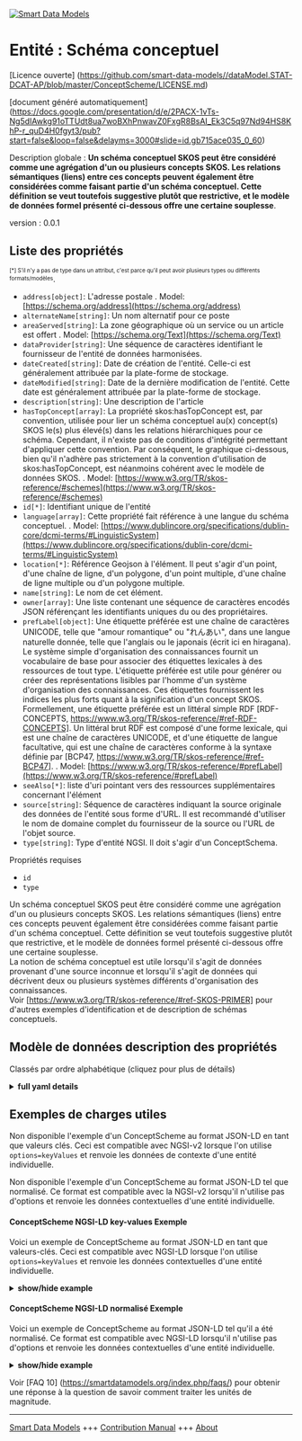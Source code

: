 <!-- 10-Header -->  
[![Smart Data Models](https://smartdatamodels.org/wp-content/uploads/2022/01/SmartDataModels_logo.png "Logo")](https://smartdatamodels.org)  
Entité : Schéma conceptuel  
==========================<!-- /10-Header -->  
<!-- 15-License -->  
[Licence ouverte] (https://github.com/smart-data-models//dataModel.STAT-DCAT-AP/blob/master/ConceptScheme/LICENSE.md)  
[document généré automatiquement] (https://docs.google.com/presentation/d/e/2PACX-1vTs-Ng5dIAwkg91oTTUdt8ua7woBXhPnwavZ0FxgR8BsAI_Ek3C5q97Nd94HS8KhP-r_quD4H0fgyt3/pub?start=false&loop=false&delayms=3000#slide=id.gb715ace035_0_60)  
<!-- /15-License -->  
<!-- 20-Description -->  
Description globale : **Un schéma conceptuel SKOS peut être considéré comme une agrégation d'un ou plusieurs concepts SKOS. Les relations sémantiques (liens) entre ces concepts peuvent également être considérées comme faisant partie d'un schéma conceptuel. Cette définition se veut toutefois suggestive plutôt que restrictive, et le modèle de données formel présenté ci-dessous offre une certaine souplesse**.  
version : 0.0.1  
<!-- /20-Description -->  
<!-- 30-PropertiesList -->  

## Liste des propriétés  

<sup><sub>[*] S'il n'y a pas de type dans un attribut, c'est parce qu'il peut avoir plusieurs types ou différents formats/modèles</sub></sup>.  
- `address[object]`: L'adresse postale  . Model: [https://schema.org/address](https://schema.org/address)- `alternateName[string]`: Un nom alternatif pour ce poste  - `areaServed[string]`: La zone géographique où un service ou un article est offert  . Model: [https://schema.org/Text](https://schema.org/Text)- `dataProvider[string]`: Une séquence de caractères identifiant le fournisseur de l'entité de données harmonisées.  - `dateCreated[string]`: Date de création de l'entité. Celle-ci est généralement attribuée par la plate-forme de stockage.  - `dateModified[string]`: Date de la dernière modification de l'entité. Cette date est généralement attribuée par la plate-forme de stockage.  - `description[string]`: Une description de l'article  - `hasTopConcept[array]`: La propriété skos:hasTopConcept est, par convention, utilisée pour lier un schéma conceptuel au(x) concept(s) SKOS le(s) plus élevé(s) dans les relations hiérarchiques pour ce schéma. Cependant, il n'existe pas de conditions d'intégrité permettant d'appliquer cette convention. Par conséquent, le graphique ci-dessous, bien qu'il n'adhère pas strictement à la convention d'utilisation de skos:hasTopConcept, est néanmoins cohérent avec le modèle de données SKOS.  . Model: [https://www.w3.org/TR/skos-reference/#schemes](https://www.w3.org/TR/skos-reference/#schemes)- `id[*]`: Identifiant unique de l'entité  - `language[array]`: Cette propriété fait référence à une langue du schéma conceptuel.  . Model: [https://www.dublincore.org/specifications/dublin-core/dcmi-terms/#LinguisticSystem](https://www.dublincore.org/specifications/dublin-core/dcmi-terms/#LinguisticSystem)- `location[*]`: Référence Geojson à l'élément. Il peut s'agir d'un point, d'une chaîne de ligne, d'un polygone, d'un point multiple, d'une chaîne de ligne multiple ou d'un polygone multiple.  - `name[string]`: Le nom de cet élément.  - `owner[array]`: Une liste contenant une séquence de caractères encodés JSON référençant les identifiants uniques du ou des propriétaires.  - `prefLabel[object]`: Une étiquette préférée est une chaîne de caractères UNICODE, telle que "amour romantique" ou "れんあい", dans une langue naturelle donnée, telle que l'anglais ou le japonais (écrit ici en hiragana). Le système simple d'organisation des connaissances fournit un vocabulaire de base pour associer des étiquettes lexicales à des ressources de tout type. L'étiquette préférée est utile pour générer ou créer des représentations lisibles par l'homme d'un système d'organisation des connaissances. Ces étiquettes fournissent les indices les plus forts quant à la signification d'un concept SKOS. Formellement, une étiquette préférée est un littéral simple RDF [RDF-CONCEPTS, https://www.w3.org/TR/skos-reference/#ref-RDF-CONCEPTS]. Un littéral brut RDF est composé d'une forme lexicale, qui est une chaîne de caractères UNICODE, et d'une étiquette de langue facultative, qui est une chaîne de caractères conforme à la syntaxe définie par [BCP47, https://www.w3.org/TR/skos-reference/#ref-BCP47].  . Model: [https://www.w3.org/TR/skos-reference/#prefLabel](https://www.w3.org/TR/skos-reference/#prefLabel)- `seeAlso[*]`: liste d'uri pointant vers des ressources supplémentaires concernant l'élément  - `source[string]`: Séquence de caractères indiquant la source originale des données de l'entité sous forme d'URL. Il est recommandé d'utiliser le nom de domaine complet du fournisseur de la source ou l'URL de l'objet source.  - `type[string]`: Type d'entité NGSI. Il doit s'agir d'un ConceptSchema.  <!-- /30-PropertiesList -->  
<!-- 35-RequiredProperties -->  
Propriétés requises  
- `id`  - `type`  <!-- /35-RequiredProperties -->  
<!-- 40-RequiredProperties -->  
Un schéma conceptuel SKOS peut être considéré comme une agrégation d'un ou plusieurs concepts SKOS. Les relations sémantiques (liens) entre ces concepts peuvent également être considérées comme faisant partie d'un schéma conceptuel. Cette définition se veut toutefois suggestive plutôt que restrictive, et le modèle de données formel présenté ci-dessous offre une certaine souplesse.  
La notion de schéma conceptuel est utile lorsqu'il s'agit de données provenant d'une source inconnue et lorsqu'il s'agit de données qui décrivent deux ou plusieurs systèmes différents d'organisation des connaissances.  
Voir [https://www.w3.org/TR/skos-reference/#ref-SKOS-PRIMER] pour d'autres exemples d'identification et de description de schémas conceptuels.  
<!-- /40-RequiredProperties -->  
<!-- 50-DataModelHeader -->  
## Modèle de données description des propriétés  
Classés par ordre alphabétique (cliquez pour plus de détails)  
<!-- /50-DataModelHeader -->  
<!-- 60-ModelYaml -->  
<details><summary><strong>full yaml details</strong></summary>    
```yaml  
ConceptScheme:    
  description: 'A SKOS concept scheme can be viewed as an aggregation of one or more SKOS concepts. Semantic relationships (links) between those concepts may also be viewed as part of a concept scheme. This definition is, however, meant to be suggestive rather than restrictive, and there is some flexibility in the formal data model stated below.'    
  properties:    
    address:    
      description: The mailing address    
      properties:    
        addressCountry:    
          description: 'Property. The country. For example, Spain. Model:''https://schema.org/addressCountry'''    
          type: string    
        addressLocality:    
          description: 'Property. The locality in which the street address is, and which is in the region. Model:''https://schema.org/addressLocality'''    
          type: string    
        addressRegion:    
          description: 'Property. The region in which the locality is, and which is in the country. Model:''https://schema.org/addressRegion'''    
          type: string    
        district:    
          description: 'A district is a type of administrative division that, in some countries, is managed by the local government.'    
          type: string    
        postOfficeBoxNumber:    
          description: 'Property. The post office box number for PO box addresses. For example, 03578. Model:''https://schema.org/postOfficeBoxNumber'''    
          type: string    
        postalCode:    
          description: 'Property. The postal code. For example, 24004. Model:''https://schema.org/https://schema.org/postalCode'''    
          type: string    
        streetAddress:    
          description: 'Property. The street address. Model:''https://schema.org/streetAddress'''    
          type: string    
        streetNr:    
          description: Number identifying a specific property on a public street.    
          type: string    
      type: object    
      x-ngsi:    
        model: https://schema.org/address    
        type: Property    
    alternateName:    
      description: An alternative name for this item    
      type: string    
      x-ngsi:    
        type: Property    
    areaServed:    
      description: The geographic area where a service or offered item is provided    
      type: string    
      x-ngsi:    
        model: https://schema.org/Text    
        type: Property    
    dataProvider:    
      description: A sequence of characters identifying the provider of the harmonised data entity.    
      type: string    
      x-ngsi:    
        type: Property    
    dateCreated:    
      description: Entity creation timestamp. This will usually be allocated by the storage platform.    
      format: date-time    
      type: string    
      x-ngsi:    
        type: Property    
    dateModified:    
      description: Timestamp of the last modification of the entity. This will usually be allocated by the storage platform.    
      format: date-time    
      type: string    
      x-ngsi:    
        type: Property    
    description:    
      description: A description of this item    
      type: string    
      x-ngsi:    
        type: Property    
    hasTopConcept:    
      description: "Relationship. Model:'https://www.w3.org/TR/skos-reference/#schemes'. The property skos:hasTopConcept is, by convention, used to link a concept scheme to the SKOS concept(s) which are topmost in the hierarchical relations for that scheme. However, there are no integrity conditions enforcing this convention. Therefore, the graph below, whilst not strictly adhering to the usage convention for skos:hasTopConcept, is nevertheless consistent with the SKOS data model."    
      items:    
        type: string    
      type: array    
      x-ngsi:    
        model: "https://www.w3.org/TR/skos-reference/#schemes"    
        type: Relationship    
    id:    
      anyOf: &conceptscheme_-_properties_-_owner_-_items_-_anyof    
        - description: Property. Identifier format of any NGSI entity    
          maxLength: 256    
          minLength: 1    
          pattern: ^[\w\-\.\{\}\$\+\*\[\]`|~^@!,:\\]+$    
          type: string    
        - description: Property. Identifier format of any NGSI entity    
          format: uri    
          type: string    
      description: Unique identifier of the entity    
      x-ngsi:    
        type: Property    
    language:    
      description: "Property. Model:'https://www.dublincore.org/specifications/dublin-core/dcmi-terms/#LinguisticSystem'. This property refers to a language of the Concept Schema."    
      items:    
        enum:    
          - en    
          - fr    
          - it    
          - es    
          - de    
          - jp    
          - zh    
        type: string    
      type: array    
      x-ngsi:    
        model: "https://www.dublincore.org/specifications/dublin-core/dcmi-terms/#LinguisticSystem"    
        type: Property    
    location:    
      description: 'Geojson reference to the item. It can be Point, LineString, Polygon, MultiPoint, MultiLineString or MultiPolygon'    
      oneOf:    
        - description: GeoProperty. Geojson reference to the item. Point    
          properties:    
            bbox:    
              items:    
                type: number    
              minItems: 4    
              type: array    
            coordinates:    
              items:    
                type: number    
              minItems: 2    
              type: array    
            type:    
              enum:    
                - Point    
              type: string    
          required:    
            - type    
            - coordinates    
          title: GeoJSON Point    
          type: object    
        - description: GeoProperty. Geojson reference to the item. LineString    
          properties:    
            bbox:    
              items:    
                type: number    
              minItems: 4    
              type: array    
            coordinates:    
              items:    
                items:    
                  type: number    
                minItems: 2    
                type: array    
              minItems: 2    
              type: array    
            type:    
              enum:    
                - LineString    
              type: string    
          required:    
            - type    
            - coordinates    
          title: GeoJSON LineString    
          type: object    
        - description: GeoProperty. Geojson reference to the item. Polygon    
          properties:    
            bbox:    
              items:    
                type: number    
              minItems: 4    
              type: array    
            coordinates:    
              items:    
                items:    
                  items:    
                    type: number    
                  minItems: 2    
                  type: array    
                minItems: 4    
                type: array    
              type: array    
            type:    
              enum:    
                - Polygon    
              type: string    
          required:    
            - type    
            - coordinates    
          title: GeoJSON Polygon    
          type: object    
        - description: GeoProperty. Geojson reference to the item. MultiPoint    
          properties:    
            bbox:    
              items:    
                type: number    
              minItems: 4    
              type: array    
            coordinates:    
              items:    
                items:    
                  type: number    
                minItems: 2    
                type: array    
              type: array    
            type:    
              enum:    
                - MultiPoint    
              type: string    
          required:    
            - type    
            - coordinates    
          title: GeoJSON MultiPoint    
          type: object    
        - description: GeoProperty. Geojson reference to the item. MultiLineString    
          properties:    
            bbox:    
              items:    
                type: number    
              minItems: 4    
              type: array    
            coordinates:    
              items:    
                items:    
                  items:    
                    type: number    
                  minItems: 2    
                  type: array    
                minItems: 2    
                type: array    
              type: array    
            type:    
              enum:    
                - MultiLineString    
              type: string    
          required:    
            - type    
            - coordinates    
          title: GeoJSON MultiLineString    
          type: object    
        - description: GeoProperty. Geojson reference to the item. MultiLineString    
          properties:    
            bbox:    
              items:    
                type: number    
              minItems: 4    
              type: array    
            coordinates:    
              items:    
                items:    
                  items:    
                    items:    
                      type: number    
                    minItems: 2    
                    type: array    
                  minItems: 4    
                  type: array    
                type: array    
              type: array    
            type:    
              enum:    
                - MultiPolygon    
              type: string    
          required:    
            - type    
            - coordinates    
          title: GeoJSON MultiPolygon    
          type: object    
      x-ngsi:    
        type: GeoProperty    
    name:    
      description: The name of this item.    
      type: string    
      x-ngsi:    
        type: Property    
    owner:    
      description: A List containing a JSON encoded sequence of characters referencing the unique Ids of the owner(s)    
      items:    
        anyOf: *conceptscheme_-_properties_-_owner_-_items_-_anyof    
        description: Property. Unique identifier of the entity    
      type: array    
      x-ngsi:    
        type: Property    
    prefLabel:    
      description: "Property. Model:'https://www.w3.org/TR/skos-reference/#prefLabel'. A preferred label is a string of UNICODE characters, such as 'romantic love' or 'れんあい', in a given natural language, such as English or Japanese (written here in hiragana). The Simple Knowledge Organization System provides some basic vocabulary for associating lexical labels with resources of any type. The preferred label is useful when generating or creating human-readable representations of a knowledge organization system. These labels provide the strongest clues as to the meaning of a SKOS concept. Formally, a preferred label is an RDF plain literal [RDF-CONCEPTS, https://www.w3.org/TR/skos-reference/#ref-RDF-CONCEPTS]. An RDF plain literal is composed of a lexical form, which is a string of UNICODE characters, and an optional language tag, which is a string of characters conforming to the syntax defined by [BCP47, https://www.w3.org/TR/skos-reference/#ref-BCP47]."    
      properties:    
        de:    
          type: string    
        en:    
          type: string    
        es:    
          type: string    
        fr:    
          type: string    
        it:    
          type: string    
        jp:    
          type: string    
        zh:    
          type: string    
      type: object    
      x-ngsi:    
        model: "https://www.w3.org/TR/skos-reference/#prefLabel"    
        type: Property    
    seeAlso:    
      description: list of uri pointing to additional resources about the item    
      oneOf:    
        - items:    
            format: uri    
            type: string    
          minItems: 1    
          type: array    
        - format: uri    
          type: string    
      x-ngsi:    
        type: Property    
    source:    
      description: 'A sequence of characters giving the original source of the entity data as a URL. Recommended to be the fully qualified domain name of the source provider, or the URL to the source object.'    
      type: string    
      x-ngsi:    
        type: Property    
    type:    
      description: Property. NGSI Entity type. It has to be ConceptSchema.    
      enum:    
        - ConceptScheme    
      type: string    
      x-ngsi:    
        type: Property    
  required:    
    - id    
    - type    
  type: object    
  x-derived-from: ""    
  x-disclaimer: 'Redistribution and use in source and binary forms, with or without modification, are permitted  provided that the license conditions are met. Copyleft (c) 2022 Contributors to Smart Data Models Program'    
  x-license-url: https://github.com/smart-data-models/dataModel.STAT-DCAT-AP/blob/master/ConceptScheme/LICENSE.md    
  x-model-schema: https://github.com/smart-data-models/dataModel.STAT-DCAT-AP/tree/master/ConceptSchemaSTAT-DCAT-AP/schema.json    
  x-model-tags: INTERSTAT    
  x-version: 0.0.1    
```  
</details>    
<!-- /60-ModelYaml -->  
<!-- 70-MiddleNotes -->  
<!-- /70-MiddleNotes -->  
<!-- 80-Examples -->  
## Exemples de charges utiles  
Non disponible l'exemple d'un ConceptScheme au format JSON-LD en tant que valeurs clés. Ceci est compatible avec NGSI-v2 lorsque l'on utilise `options=keyValues` et renvoie les données de contexte d'une entité individuelle.  
Non disponible l'exemple d'un ConceptScheme au format JSON-LD tel que normalisé. Ce format est compatible avec la NGSI-v2 lorsqu'il n'utilise pas d'options et renvoie les données contextuelles d'une entité individuelle.  
#### ConceptScheme NGSI-LD key-values Exemple  
Voici un exemple de ConceptScheme au format JSON-LD en tant que valeurs-clés. Ceci est compatible avec NGSI-LD lorsque l'on utilise `options=keyValues` et renvoie les données contextuelles d'une entité individuelle.  
<details><summary><strong>show/hide example</strong></summary>    
```json  
{  
  "id": "urn:ngsi-ld:ConceptSchema:ajustementsSaisonnier",  
  "type": "ConceptScheme",  
  "language": [  
    "en",  
    "fr"  
  ],  
  "hasTopConcept": [  
    "urn:ngsi-ld:Concept:C",  
    "urn:ngsi-ld:Concept:I",  
    "urn:ngsi-ld:Concept:K",  
    "urn:ngsi-ld:Concept:M",  
    "urn:ngsi-ld:Concept:N",  
    "urn:ngsi-ld:Concept:R",  
    "urn:ngsi-ld:Concept:S",  
    "urn:ngsi-ld:Concept:T",  
    "urn:ngsi-ld:Concept:W",  
    "urn:ngsi-ld:Concept:X",  
    "urn:ngsi-ld:Concept:Y",  
    "urn:ngsi-ld:Concept:_Z"  
  ],  
  "prefLabel": {  
    "en": "Ajustement saisonnier",  
    "fr": "Seasonal ajustments"  
  },  
  "@context": [  
    "https://smart-data-models.github.io/dataModel.STAT-DCAT-AP/context.jsonld",  
    "https://uri.etsi.org/ngsi-ld/v1/ngsi-ld-core-context.jsonld"  
  ]  
}  
```  
</details>  
#### ConceptScheme NGSI-LD normalisé Exemple  
Voici un exemple de ConceptScheme au format JSON-LD tel qu'il a été normalisé. Ce format est compatible avec NGSI-LD lorsqu'il n'utilise pas d'options et renvoie les données contextuelles d'une entité individuelle.  
<details><summary><strong>show/hide example</strong></summary>    
```json  
{  
  "id": "urn:ngsi-ld:ConceptSchema:ajustementsSaisonnier",  
  "type": "ConceptScheme",  
  "language": {  
    "type": "Property",  
    "value": [  
      "en",  
      "fr"  
    ]  
  },  
  "hasTopConcept": {  
    "type": "Relationship",  
    "value": [  
      "urn:ngsi-ld:Concept:C",  
      "urn:ngsi-ld:Concept:I",  
      "urn:ngsi-ld:Concept:K",  
      "urn:ngsi-ld:Concept:M",  
      "urn:ngsi-ld:Concept:N",  
      "urn:ngsi-ld:Concept:R",  
      "urn:ngsi-ld:Concept:S",  
      "urn:ngsi-ld:Concept:T",  
      "urn:ngsi-ld:Concept:W",  
      "urn:ngsi-ld:Concept:X",  
      "urn:ngsi-ld:Concept:Y",  
      "urn:ngsi-ld:Concept:_Z"  
    ]  
  },  
  "prefLabel": {  
    "type": "Property",  
    "value": {  
      "en": "Ajustement saisonnier",  
      "fr": "Seasonal ajustments"  
    }  
  },  
  "@context": [  
    "https://smart-data-models.github.io/dataModel.STAT-DCAT-AP/context.jsonld",  
    "https://uri.etsi.org/ngsi-ld/v1/ngsi-ld-core-context.jsonld"  
  ]  
}  
```  
</details><!-- /80-Examples -->  
<!-- 90-FooterNotes -->  
<!-- /90-FooterNotes -->  
<!-- 95-Units -->  
Voir [FAQ 10] (https://smartdatamodels.org/index.php/faqs/) pour obtenir une réponse à la question de savoir comment traiter les unités de magnitude.  
<!-- /95-Units -->  
<!-- 97-LastFooter -->  
---  
[Smart Data Models](https://smartdatamodels.org) +++ [Contribution Manual](https://bit.ly/contribution_manual) +++ [About](https://bit.ly/Introduction_SDM)<!-- /97-LastFooter -->  

